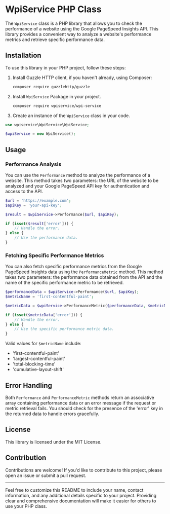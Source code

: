 # WpiService PHP Class

The `WpiService` class is a PHP library that allows you to check the performance of a website using the Google PageSpeed Insights API. This library provides a convenient way to analyze a website's performance metrics and retrieve specific performance data.

## Installation

To use this library in your PHP project, follow these steps:

1. Install Guzzle HTTP client, if you haven't already, using Composer:

   ```bash
   composer require guzzlehttp/guzzle
   ```

2. Install `WpiService` Package in your project.
  
   ```bash
   composer require wpiservice/wpi-service
   ```
  
3. Create an instance of the `WpiService` class in your code.

```php
use wpiservice\WpiService\WpiService;

$wpiService = new WpiService();
```

## Usage

### Performance Analysis

You can use the `Performance` method to analyze the performance of a website. This method takes two parameters: the URL of the website to be analyzed and your Google PageSpeed API key for authentication and access to the API.

```php
$url = 'https://example.com';
$apiKey = 'your-api-key';

$result = $wpiService->Performance($url, $apiKey);

if (isset($result['error'])) {
    // Handle the error.
} else {
    // Use the performance data.
}
```

### Fetching Specific Performance Metrics

You can also fetch specific performance metrics from the Google PageSpeed Insights data using the `PerformanceMetric` method. This method takes two parameters: the performance data obtained from the API and the name of the specific performance metric to be retrieved.

```php
$performanceData = $wpiService->Performance($url, $apiKey);
$metricName = 'first-contentful-paint';

$metricData = $wpiService->PerformanceMetric($performanceData, $metricName);

if (isset($metricData['error'])) {
    // Handle the error.
} else {
    // Use the specific performance metric data.
}
```

Valid values for `$metricName` include:
- 'first-contentful-paint'
- 'largest-contentful-paint'
- 'total-blocking-time'
- 'cumulative-layout-shift'

## Error Handling

Both `Performance` and `PerformanceMetric` methods return an associative array containing performance data or an error message if the request or metric retrieval fails. You should check for the presence of the 'error' key in the returned data to handle errors gracefully.

## License

This library is licensed under the MIT License.

## Contribution

Contributions are welcome! If you'd like to contribute to this project, please open an issue or submit a pull request.


---

Feel free to customize this README to include your name, contact information, and any additional details specific to your project. Providing clear and comprehensive documentation will make it easier for others to use your PHP class.